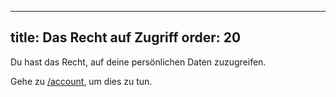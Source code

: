 ***

title: Das Recht auf Zugriff
order: 20
---------

Du hast das Recht, auf deine persönlichen Daten zuzugreifen.

Gehe zu [/account](/account/), um dies zu tun.
